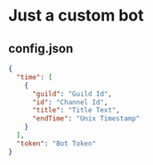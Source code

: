 # Just a custom bot

## config.json

```json
{
  "time": [
    {
      "guild": "Guild Id",
      "id": "Channel Id",
      "title": "Title Text",
      "endTime": "Unix Timestamp"
    }
  ],
  "token": "Bot Token"
}

```
